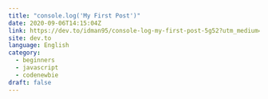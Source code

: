 ```yaml
---
title: "console.log('My First Post')"
date: 2020-09-06T14:15:04Z
link: https://dev.to/idman95/console-log-my-first-post-5g52?utm_medium=RSS&utm_source=news.12bit.vn
site: dev.to
language: English
category:
  - beginners
  - javascript
  - codenewbie
draft: false
---
```


